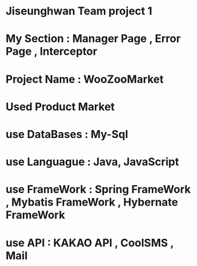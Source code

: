 # Jiseunghwan Team project 1 
# My Section : Manager Page , Error Page , Interceptor


# Project Name : WooZooMarket

# Used Product Market 
# use DataBases : My-Sql
# use Languague : Java, JavaScript
# use FrameWork : Spring FrameWork , Mybatis FrameWork , Hybernate FrameWork
# use API       : KAKAO API , CoolSMS , Mail

